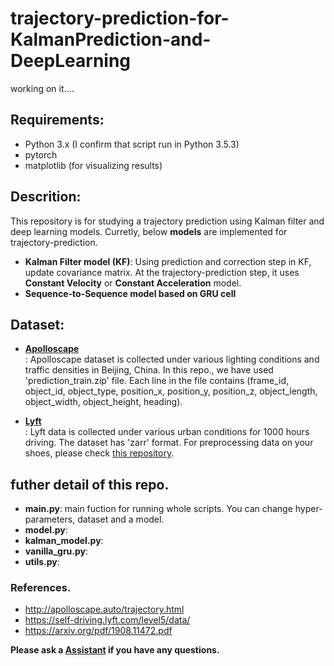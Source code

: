 # trajectory-prediction-for-KalmanPrediction-and-DeepLearning

working on it....  

## Requirements:
* Python 3.x (I confirm that script run in Python 3.5.3)
* pytorch
* matplotlib (for visualizing results)

## Descrition: 
This repository is for studying a trajectory prediction using Kalman filter and deep learning models. 
Curretly, below **models** are implemented for trajectory-prediction.  

* **Kalman Filter model (KF)**: Using prediction and correction step in KF, update covariance matrix. At the trajectory-prediction step, it uses **Constant Velocity** or **Constant Acceleration** model.
* **Sequence-to-Sequence model based on GRU cell**  

## Dataset:
* [**Apolloscape**](http://apolloscape.auto/trajectory.html)  
: Apolloscape dataset is collected under various lighting conditions and traffic densities in Beijing, China. In this repo., we have used 'prediction_train.zip' file.
Each line in the file contains (frame_id, object_id, object_type, position_x, position_y, position_z, object_length, object_width, object_height, heading).

* [**Lyft**](https://self-driving.lyft.com/level5/data/)  
: Lyft data is collected under various urban conditions for 1000 hours driving. The dataset has 'zarr' format. For preprocessing data on your shoes, please check [this repository](https://github.com/zarr-developers/zarr-python).  

## futher detail of this repo.
* **main.py**: main fuction for running whole scripts. You can change hyper-parameters, dataset and a model.
* **model.py**:  
* **kalman_model.py**:  
* **vanilla_gru.py**:  
* **utils.py**:  

### References.
* http://apolloscape.auto/trajectory.html
* https://self-driving.lyft.com/level5/data/
* https://arxiv.org/pdf/1908.11472.pdf  


**Please ask a [Assistant](mailto:msk930512@snu.ac.kr "email address") if you have any questions.**

